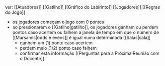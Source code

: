 ver:
	[[Atuadores]]
	[[Gatilho]]
	[[Gráfico do Labirinto]]
	[[Jogadores]]
	[[Regras do Jogo]]

- os jogadores começam o jogo com 0 pontos
- ao pressionarem o [[Gatilho|gatilho]], os jogadores ganham ou perdem pontos caso acertem ou falhem a janela de tempo em que o número de [[Marsamis|odds e evens]] é igual numa determinada [[Salas|sala]]
	- ganham um (1) ponto caso acertem
	- perdem meio (1/2) ponto caso falhem
	- confirmar esta informação [[Perguntas para a Próxima Reunião com o Docente]]